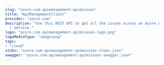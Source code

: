 ```yaml
---
slug: "azure-com-apimanagement-apimissues"
title: "ApiManagementClient"
provider: "azure.com"
description: "Use this REST API to get all the issues across an Azure Api Management\
  \ service."
logo: "azure.com-apimanagement-apimissues-logo.png"
logoMediaType: "image/png"
tags:
- "cloud"
stubs: "azure.com-apimanagement-apimissues-stubs.json"
swagger: "azure.com-apimanagement-apimissues-swagger.json"
---
```

